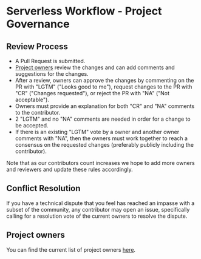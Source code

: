 # Serverless Workflow - Project Governance

## Review Process

* A Pull Request is submitted.
* [Project owners](owners.md) review the changes and can add comments and suggestions for the changes.
* After a review, owners can approve the changes by commenting on the PR with "LGTM" ("Looks good to me"), 
request changes to the PR with "CR" ("Changes requested"), or reject the PR with "NA" ("Not acceptable").
* Owners must provide an explanation for both "CR" and "NA" comments to the contributor.
* 2 "LGTM" and no "NA" comments are needed in order for a change to be accepted.
* If there is an existing "LGTM" vote by a owner and another owner comments with "NA", then
the owners must work together to reach a consensus on the requested changes (preferably publicly including the contributor).

Note that as our contributors count increases we hope to add more owners and reviewers and update these rules accordingly.

## Conflict Resolution

If you have a technical dispute that you feel has reached an impasse with a
subset of the community, any contributor may open an issue, specifically
calling for a resolution vote of the current owners to resolve the dispute.

## Project owners
You can find the current list of project owners [here](owners.md).